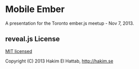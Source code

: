 # Mobile Ember

A presentation for the Toronto ember.js meetup - Nov 7, 2013.


## reveal.js License

[MIT licensed](https://github.com/hakimel/reveal.js/blob/master/LICENSE)

Copyright (C) 2013 Hakim El Hattab, http://hakim.se
